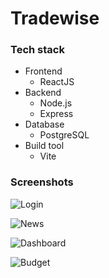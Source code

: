 # Tradewise

### Tech stack
* Frontend 
  * ReactJS
* Backend
  * Node.js
  * Express
* Database
  * PostgreSQL
* Build tool 
  * Vite
### Screenshots 
![Login](https://user-images.githubusercontent.com/77540672/232229235-8432d45b-3af4-4588-b657-a913b78fbca7.png)

![News](https://user-images.githubusercontent.com/77540672/232229231-4a239124-b16d-4ce8-bcfc-5eea608ca90c.png)

![Dashboard](https://user-images.githubusercontent.com/77540672/232229223-87f1d8d3-891e-419d-9621-26793065ce3d.png)

![Budget](https://user-images.githubusercontent.com/77540672/232229227-d34be9b0-cefd-493f-aa8d-057903c7cd77.png)